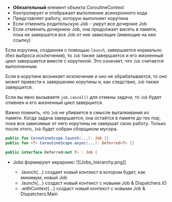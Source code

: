 - **Обязательный** елемент объекта CoroutineContext
- Контролирует и отображает выполнение асинхронного кода
- Представляет работу, которую выполняет корутина
- Если отменить родительскую Job - умрут все дочерние Job
- Если отменить дочернюю Job, она продолжает висеть в памяти, пока не завершатся все Job от нее зависящие (имеющие на нее ссылку)


Если корутина, созданная с помощью `launch`, завершается нормально (без выброса исключения), то `Job` также завершается и его жизненный цикл завершается вместе с корутиной. Это означает, что `Job` считается выполненным.

Если в корутине возникает исключение и оно не обрабатывается, то оно может привести к завершению корутины и, как следствие, `Job` также завершится.

Если вы явно вызываете `job.cancel()` для отмены задачи, то `Job` будет отменен и его жизненный цикл завершится.

Важно помнить, что `Job` не убивается в смысле выталкивания из памяти. Когда задача завершается, она остаётся в памяти до тех пор, пока все зависимые от него корутины не завершат свою работу. Только после этого, `Job` будет собран сборщиком мусора.



```kotlin
public fun CoroutineScope.launch(...): Job {}
public fun <T> CoroutineScope.async(...): Deferred<T> {}

public interface Deferred<out T> : Job {
```

- Jobs формируют иерархию:
![[Jobs_hierarchy.png]]

	- .launch{...} создает новый контекст в котором будет, как минимум, новый Job
	- .launch{...} создаcт новый контекст с новыми Job & Dispatchers.IO
	- .withContext{...} создаcт новый контекст с новыми Job & Dispatchers.Main